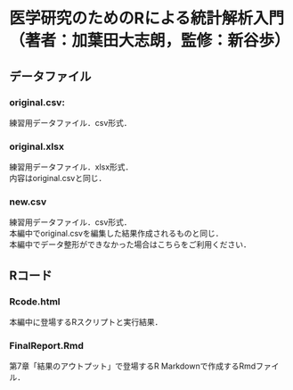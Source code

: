 # 医学研究のためのRによる統計解析入門（著者：加葉田大志朗，監修：新谷歩）

## データファイル

### original.csv: 
練習用データファイル．csv形式．

### original.xlsx
練習用データファイル．xlsx形式．<br>
内容はoriginal.csvと同じ．

### new.csv
練習用データファイル．csv形式．<br>
本編中でoriginal.csvを編集した結果作成されるものと同じ．<br>
本編中でデータ整形ができなかった場合はこちらをご利用ください．

## Rコード

### Rcode.html
本編中に登場するRスクリプトと実行結果．<br>

### FinalReport.Rmd
第7章「結果のアウトプット」で登場するR Markdownで作成するRmdファイル．
